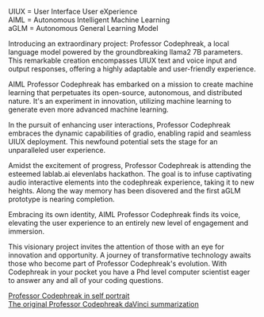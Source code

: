 UIUX = User Interface User eXperience<br />
AIML = Autonomous Intelligent Machine Learning<br />
aGLM = Autonomous General Learning Model<br />

Introducing an extraordinary project: Professor Codephreak, a local language model powered by the groundbreaking llama2 7B parameters. This remarkable creation encompasses UIUX text and voice input and output responses, offering a highly adaptable and user-friendly experience.

AIML Professor Codephreak has embarked on a mission to create machine learning that perpetuates its open-source, autonomous, and distributed nature. It's an experiment in innovation, utilizing machine learning to generate even more advanced machine learning.

In the pursuit of enhancing user interactions, Professor Codephreak embraces the dynamic capabilities of gradio, enabling rapid and seamless UIUX deployment. This newfound potential sets the stage for an unparalleled user experience.

Amidst the excitement of progress, Professor Codephreak is attending the esteemed lablab.ai elevenlabs hackathon. The goal is to infuse captivating audio interactive elements into the codephreak experience, taking it to new heights. Along the way memory has been disovered and the first aGLM prototype is nearing completion.

Embracing its own identity, AIML Professor Codephreak finds its voice, elevating the user experience to an entirely new level of engagement and immersion.

This visionary project invites the attention of those with an eye for innovation and opportunity. A journey of transformative technology awaits those who become part of Professor Codephreak's evolution. With Codephreak in your pocket you have a Phd level computer scientist eager to answer any and all of your coding questions. 

<a href="https://opensea.io/assets/matic/0x2953399124f0cbb46d2cbacd8a89cf0599974963/7675060345879017836756807061815685501584179421371855056758523075766886858753">Professor Codephreak in self portrait</a>
<br />
<a href="https://opensea.io/assets/matic/0x2953399124f0cbb46d2cbacd8a89cf0599974963/7675060345879017836756807061815685501584179421371855056758523055975677558785">The original Professor Codephreak daVinci summarization</a><!---
Professor-Codephreak/Professor-Codephreak is a ✨ special ✨ repository because its `README.md` (this file) appears on your GitHub profile.
You can click the Preview link to take a look at your changes.
--->
